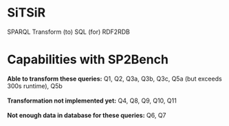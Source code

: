 # SiTSiR
SPARQL Transform (to) SQL (for) RDF2RDB

# Capabilities with SP2Bench
<b>Able to transform these queries:</b> Q1, Q2, Q3a, Q3b, Q3c, Q5a (but exceeds 300s runtime), Q5b <br />
<br />
<b>Transformation not implemented yet:</b> Q4, Q8, Q9, Q10, Q11 <br />
<br />
<b>Not enough data in database for these queries:</b> Q6, Q7 <br />
